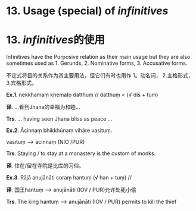 # **13. Usage** (special) of *infinitives* 
# 13. *infinitives***的使用**
 
 Infinitives have the Purposive relation as their main usage but they are also 
sometimes used as 1. Gerunds, 2. Nominative forms, 3. Accusative forms.

不定式将目的关系作为其主要用法，但它们有时也用作 1。动名词， 2.主格形式， 3.宾格形式。

**Ex.1**. nekkhamaṃ khemato datthuṃ // datthuṃ < (√ dis + tum)

**译**. ...看到Jhana的幸福为和睦...

**Trs**. ... having seen Jhana bliss as peace ...

**Ex.2**. Ācinnaṃ bhikkhūnaṃ vihāre vasituṃ. 

 vasituṃ --> ācinnaṃ (NIO /PUR) 

**Trs**. Staying / to stay at a monastery is the custom of monks. 

**译**. 住在/留在寺院是比库的习俗。

**Ex.3**. Rājā anujānāti coraṃ hantuṃ (√ han + tuṃ) // 

**译**. 国王hantuṃ --> anujānāti (IOV / PUR)允许处死小偷

**Trs**. The king hantuṃ --> anujānāti (IOV / PUR) permits to kill the thief

 